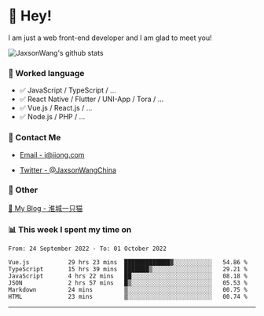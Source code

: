 # 👋 Hey!

I am just a web front-end developer and I am glad to meet you!

![JaxsonWang's github stats](https://github-readme-stats.vercel.app/api?username=JaxsonWang&&show_icons=true&&title_color=1abc9c&&icon_color=1abc9c)


### 📝 Worked language

- ✅ JavaScript / TypeScript / ...
- ✅ React Native / Flutter / UNI-App / Tora / ...
- ✅ Vue.js / React.js / ...
- ✅ Node.js / PHP / ...

### 📮 Contact Me

- [Email - i@iiong.com](mailto:i@iiong.com)

- [Twitter - @JaxsonWangChina](https://twitter.com/JaxsonWangChina)

### 🤪 Other

[📌 My Blog - 淮城一只猫](https://iiong.com)

### 📊 This week I spent my time on

<!--START_SECTION:waka-->

```text
From: 24 September 2022 - To: 01 October 2022

Vue.js           29 hrs 23 mins  █████████████▓░░░░░░░░░░░   54.86 %
TypeScript       15 hrs 39 mins  ███████▒░░░░░░░░░░░░░░░░░   29.21 %
JavaScript       4 hrs 22 mins   ██░░░░░░░░░░░░░░░░░░░░░░░   08.18 %
JSON             2 hrs 57 mins   █▒░░░░░░░░░░░░░░░░░░░░░░░   05.53 %
Markdown         24 mins         ▒░░░░░░░░░░░░░░░░░░░░░░░░   00.75 %
HTML             23 mins         ▒░░░░░░░░░░░░░░░░░░░░░░░░   00.74 %
```

<!--END_SECTION:waka-->

---
